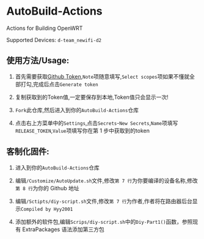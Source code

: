 # AutoBuild-Actions

Actions for Building OpenWRT

Supported Devices: `d-team_newifi-d2`

使用方法/Usage:
------

1. 首先需要获取[Github Token](https://github.com/settings/tokens/new),`Note`项随意填写,`Select scopes`项如果不懂就全部打勾,完成后点击`Generate token`

2. 复制获取到的Token值,一定要保存到本地,Token值只会显示一次!

3. `Fork`此仓库,然后进入到你的`AutoBuild-Actions`仓库

4. 点击右上方菜单中的`Settings`,点击`Secrets`-`New Secrets`,`Name`项填写`RELEASE_TOKEN`,`Value`项填写你在第 1 步中获取到的token

客制化固件:
------

1. 进入到你的`AutoBuild-Actions`仓库

2. 编辑`/Customize/AutoUpdate.sh`文件,修改`第 7 行`为你要编译的设备名称,修改`第 8 行`为你的 Github 地址

3. 编辑`/Sctipts/diy-script.sh`文件,修改`第 7 行`为作者,作者将在路由器后台显示`Compiled by Hyy2001`

4. 添加额外的软件包,编辑`Scrips/diy-script.sh`中的`Diy-Part1()`函数，参照现有 ExtraPackages 语法添加第三方包
